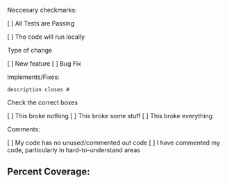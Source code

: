 Neccesary checkmarks:

   [ ] All Tests are Passing

   [ ] The code will run locally

Type of change

   [ ] New feature
   [ ] Bug Fix

Implements/Fixes:

    description closes #

Check the correct boxes

   [ ] This broke nothing
   [ ] This broke some stuff
   [ ] This broke everything

Comments:

   [ ] My code has no unused/commented out code
   [ ] I have commented my code, particularly in hard-to-understand areas

## Percent Coverage: 
